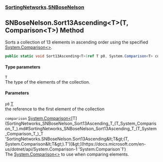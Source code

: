 ### [SortingNetworks](SortingNetworks.md 'SortingNetworks').[SNBoseNelson](SortingNetworks_SNBoseNelson.md 'SortingNetworks.SNBoseNelson')
## SNBoseNelson.Sort13Ascending&lt;T&gt;(T, Comparison&lt;T&gt;) Method
Sorts a collection of 13 elements in ascending order using the specified [System.Comparison&lt;&gt;](https://docs.microsoft.com/en-us/dotnet/api/System.Comparison-1 'System.Comparison`1').  
```csharp
public static void Sort13Ascending<T>(ref T p0, System.Comparison<T> comparison);
```
#### Type parameters
<a name='SortingNetworks_SNBoseNelson_Sort13Ascending_T_(T_System_Comparison_T_)_T'></a>
`T`  
The type of the elements of the collection.
  
#### Parameters
<a name='SortingNetworks_SNBoseNelson_Sort13Ascending_T_(T_System_Comparison_T_)_p0'></a>
`p0` [T](SortingNetworks_SNBoseNelson_Sort13Ascending_T_(T_System_Comparison_T_).md#SortingNetworks_SNBoseNelson_Sort13Ascending_T_(T_System_Comparison_T_)_T 'SortingNetworks.SNBoseNelson.Sort13Ascending&lt;T&gt;(T, System.Comparison&lt;T&gt;).T')  
the reference to the first element of the collection
  
<a name='SortingNetworks_SNBoseNelson_Sort13Ascending_T_(T_System_Comparison_T_)_comparison'></a>
`comparison` [System.Comparison&lt;](https://docs.microsoft.com/en-us/dotnet/api/System.Comparison-1 'System.Comparison`1')[T](SortingNetworks_SNBoseNelson_Sort13Ascending_T_(T_System_Comparison_T_).md#SortingNetworks_SNBoseNelson_Sort13Ascending_T_(T_System_Comparison_T_)_T 'SortingNetworks.SNBoseNelson.Sort13Ascending&lt;T&gt;(T, System.Comparison&lt;T&gt;).T')[&gt;](https://docs.microsoft.com/en-us/dotnet/api/System.Comparison-1 'System.Comparison`1')  
The [System.Comparison&lt;&gt;](https://docs.microsoft.com/en-us/dotnet/api/System.Comparison-1 'System.Comparison`1') to use when comparing elements.
  
